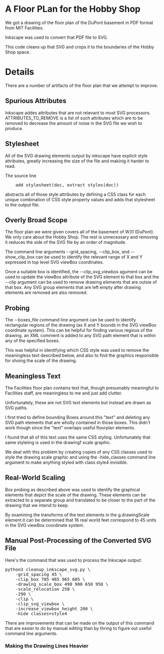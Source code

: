 # A Floor PLan for the Hobby Shop

We got a drawing of the floor plan of the DuPont basement in PDF
format from MIT Facilities.

Inkscape was used to convert that PDF file to SVG.

This code cleans up that SVG and crops it to the boundaries of the
Hobby Shop space.


# Details

There are a number of artifacts of the floor plan that we attempt to
improve.


## Spurious Attributes

Inkscape addes attributes that are not relevant to most SVG
processors.  ATTRIBUTES_TO_REMOVE is a list of such attributes which
are to be removed to decrease the amount of noise in the SVG file we
wish to produce.


## Stylesheet

All of the SVG drawing elements output by inkscape have explicit style
attributes, greatly increasing the size of the file and makinig it
harder to read.

The source line

<pre>
    add_stylesheet(doc, extract_styles(doc))
</pre>

abstracts all of those style attributes by defining a CSS class for
each unique combination of CSS style property values and adds that
stylesheet to the output file.


## Overly Broad Scope

The floor plan we were given covers all of the basement of W31
(DuPont).  We only care about the Hobby Shop.  The rest is unnecessary
and removing it reduces the side of the SVG file by an order of
magnitude.

The command line arguments --grid_spacing, --clip_box, and
--show_clip_box can be used to identify the relevant range of X and Y
expressed in top level SVG viewBox coordinates.

Once a suitable box is identified, the --clip_svg_viewbox agument can
be used to update the viewBox attribute of the SVG element to that box
and the --clip argument can be used to remove drawing elements that
are outsie of that box.  Any SVG group elements that are left empty
after drawing elements are removed are also removed.


## Probing

The --boxes_file command line argument can be used to identify
rectangular regions of the drawing (as X and Y bounds in the SVG
viewBox coordinate system).  This can be helpful for finding various
regious of the drawing.  an XML comment is added to any SVG path
element that is within any of the specified boxes.

This was helpful in identifying which CSS style was used to remove the
meaningless text described below, and also to find the graphics
responsible for shoing the scale of the drawing.


## Meaningless Text

The Facilities floor plan contains text that, though presumably
meaningful to Facilities staff, are meaningless to me and just add
clutter.

Unfortunately, these are not SVG text elements but instead are drawn
as SVG paths.

I first tried to define bounding Boxes around this "text" and deleting
any SVG path elements that are wholly contained in those boxes.  This
didn't work though since the "text" overlaps useful floorplan
elements.

I found that all of this text uses the same CSS styling.
Unfortunately that same styleiing is used in the drawingf scale
graphic.

We deal with this problem by creating copies of any CSS classes used
to style the drawing scale graphic and using the -hide_classes command
line argument to make anything styled with class style4 invisible.


## Real-World Scaling

Box probing as described above was used to identify the graphical
elements that depict the scale of the drawing.  These elements can be
extracted to a separate group and translated to be closer to the part
of the drawing that we intend to keep.

By examining the transforms of the text elements in the g.drawingScale
element it can be determined that 16 real world feet correspond to 45
units in the SVG viewBox coordinate system.


## Manual Post-Processing of the Converted SVG File

Here's the command that was used to process the Inkscape output:

<pre>
python3 cleanup_inkscape_svg.py \
    -grid_spacing 45 \
    -clip_box 705 465 965 605 \
    -drawing_scale_box 490 900 650 950 \
    -scale_relocation 250 \
    -290 \
    -clip \
    -clip_svg_viewbox \
    -increase_viewbox_height 200 \
    -hide_classes=style4
</pre>

There are improvements that can be made on the output of this command
that are easier to do by manual editing than by thring to figure out
useful command line arguments.


### Making the Drawing Lines Heavier


